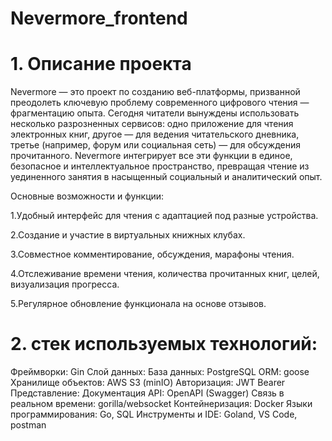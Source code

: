 # Nevermore_frontend
# 1. Описание проекта
Nevermore — это проект по созданию веб-платформы, призванной преодолеть ключевую проблему современного цифрового чтения — фрагментацию опыта. Сегодня читатели вынуждены использовать несколько разрозненных сервисов: одно приложение для чтения электронных книг, другое — для ведения читательского дневника, третье (например, форум или социальная сеть) — для обсуждения прочитанного. Nevermore интегрирует все эти функции в единое, безопасное и интеллектуальное пространство, превращая чтение из уединенного занятия в насыщенный социальный и аналитический опыт.

Основные возможности и функции:

1.Удобный интерфейс для чтения с адаптацией под разные устройства.

2.Создание и участие в виртуальных книжных клубах.

3.Совместное комментирование, обсуждения, марафоны чтения.

4.Отслеживание времени чтения, количества прочитанных книг, целей, визуализация прогресса.

5.Регулярное обновление функционала на основе отзывов.

# 2. стек используемых технологий:
Фреймворки: Gin
Слой данных:
База данных: PostgreSQL
ORM: goose
Хранилище объектов: AWS S3 (minIO)
Авторизация: JWT Bearer
Представление:
Документация API: OpenAPI (Swagger)
Связь в реальном времени: gorilla/websocket
Контейнеризация: Docker
Языки программирования: Go, SQL
Инструменты и IDE: Goland, VS Code, postman
